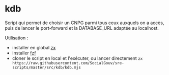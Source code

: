 # kdb

Script qui permet de choisir un CNPG parmi tous ceux auxquels on a accès, puis de lancer le port-forward et la DATABASE_URL adaptée au localhost.

Utilisation :

- installer en global [zx](https://google.github.io/zx/getting-started)
- installer [fzf](https://github.com/junegunn/fzf)
- cloner le script en local et l'exécuter, ou lancer directement `zx https://raw.githubusercontent.com/SocialGouv/sre-scripts/master/src/kdb/kdb.mjs `
